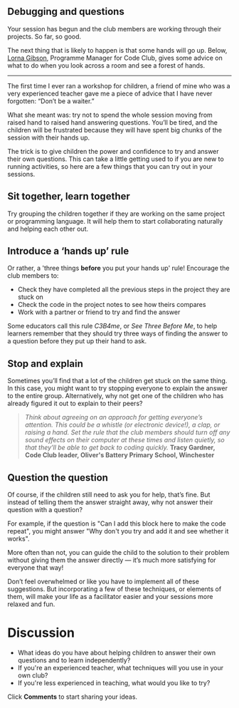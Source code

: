 
## Debugging and questions

Your session has begun and the club members are working through their projects. So far, so good.

The next thing that is likely to happen is that some hands will go up. Below, [Lorna Gibson](https://www.futurelearn.com/profiles/7091216), Programme Manager for Code Club, gives some advice on what to do when you look across a room and see a forest of hands.

* * *

The first time I ever ran a workshop for children, a friend of mine who was a very experienced teacher gave me a piece of advice that I have never forgotten: “Don’t be a waiter.”

What she meant was: try not to spend the whole session moving from raised hand to raised hand answering questions. You’ll be tired, and the children will be frustrated because they will have spent big chunks of the session with their hands up.

The trick is to give children the power and confidence to try and answer their own questions. This can take a little getting used to if you are new to running activities, so here are a few things that you can try out in your sessions.

## Sit together, learn together

Try grouping the children together if they are working on the same project or programming language. It will help them to start collaborating naturally and helping each other out.

## Introduce a ‘hands up’ rule

Or rather, a 'three things **before** you put your hands up' rule! Encourage the club members to:

+ Check they have completed all the previous steps in the project they are stuck on
+ Check the code in the project notes to see how theirs compares
+ Work with a partner or friend to try and find the answer

Some educators call this rule _C3B4me_, or _See Three Before Me_, to help learners remember that they should try three ways of finding the answer to a question before they put up their hand to ask.

## Stop and explain

Sometimes you’ll find that a lot of the children get stuck on the same thing. In this case, you might want to try stopping everyone to explain the answer to the entire group. Alternatively, why not get one of the children who has already figured it out to explain to their peers?

>*Think about agreeing on an approach for getting everyone’s attention. This could be a whistle (or electronic device!), a clap, or raising a hand. Set the rule that the club members should turn off any sound effects on their computer at these times and listen quietly, so that they’ll be able to get back to coding quickly.*
**Tracy Gardner, Code Club leader, Oliver's Battery Primary School, Winchester**

## Question the question

Of course, if the children still need to ask you for help, that’s fine. But instead of telling them the answer straight away, why not answer their question with a question?

For example, if the question is "Can I add this block here to make the code repeat", you might answer "Why don't you try and add it and see whether it works".

More often than not, you can guide the child to the solution to their problem without giving them the answer directly — it’s much more satisfying for everyone that way!

Don’t feel overwhelmed or like you have to implement all of these suggestions. But incorporating a few of these techniques, or elements of them, will make your life as a facilitator easier and your sessions more relaxed and fun.

# Discussion

+ What ideas do you have about helping children to answer their own questions and to learn independently?
+ If you're an experienced teacher, what techniques will you use in your own club?
+ If you're less experienced in teaching, what would you like to try?

Click **Comments** to start sharing your ideas.
